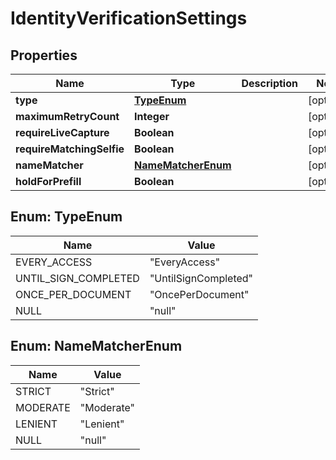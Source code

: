 

# IdentityVerificationSettings


## Properties

| Name | Type | Description | Notes |
|------------ | ------------- | ------------- | -------------|
|**type** | [**TypeEnum**](#TypeEnum) |  |  [optional] |
|**maximumRetryCount** | **Integer** |  |  [optional] |
|**requireLiveCapture** | **Boolean** |  |  [optional] |
|**requireMatchingSelfie** | **Boolean** |  |  [optional] |
|**nameMatcher** | [**NameMatcherEnum**](#NameMatcherEnum) |  |  [optional] |
|**holdForPrefill** | **Boolean** |  |  [optional] |



## Enum: TypeEnum

| Name | Value |
|---- | -----|
| EVERY_ACCESS | &quot;EveryAccess&quot; |
| UNTIL_SIGN_COMPLETED | &quot;UntilSignCompleted&quot; |
| ONCE_PER_DOCUMENT | &quot;OncePerDocument&quot; |
| NULL | &quot;null&quot; |



## Enum: NameMatcherEnum

| Name | Value |
|---- | -----|
| STRICT | &quot;Strict&quot; |
| MODERATE | &quot;Moderate&quot; |
| LENIENT | &quot;Lenient&quot; |
| NULL | &quot;null&quot; |



